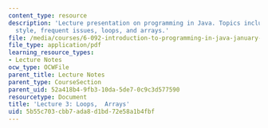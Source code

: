 ```yaml
---
content_type: resource
description: 'Lecture presentation on programming in Java. Topics include: good programming
  style, frequent issues, loops, and arrays.'
file: /media/courses/6-092-introduction-to-programming-in-java-january-iap-2010/5b55c703cbb7ada8d1bd72e58a1b4fbf_MIT6_092IAP10_lec03.pdf
file_type: application/pdf
learning_resource_types:
- Lecture Notes
ocw_type: OCWFile
parent_title: Lecture Notes
parent_type: CourseSection
parent_uid: 52a418b4-9fb3-10da-5de7-0c9c3d577590
resourcetype: Document
title: 'Lecture 3: Loops,  Arrays'
uid: 5b55c703-cbb7-ada8-d1bd-72e58a1b4fbf
---
```

